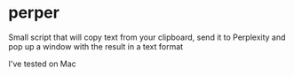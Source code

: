 # perper
Small script that will copy text from your clipboard, send it to Perplexity and pop up a window with the result in a text format

I've tested on Mac

